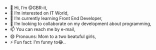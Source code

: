 - 👋 Hi, I’m @GBR-it,
- 👀 I’m interested on IT World,
- 🌱 I’m currently learning Front End Developer,
- 💞️ I’m looking to collaborate on my development about programming,
- 📫 You can reach me by e-mail,
- 😄 Pronouns: Mom to a two beatuful girls,
- ⚡ Fun fact: I'm funny to😂..

<!---
GBR-it/GBR-it is a ✨ special ✨ repository because its `README.md` (this file) appears on your GitHub profile.
You can click the Preview link to take a look at your changes.
--->
